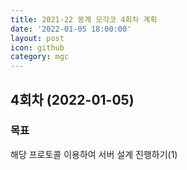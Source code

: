 ```yaml
---
title: 2021-22 동계 모각코 4회차 계획
date: '2022-01-05 18:00:00'
layout: post
icon: github
category: mgc
---
```


## 4회차 (2022-01-05)

### 목표
해당 프로토콜 이용하여 서버 설계 진행하기(1)
